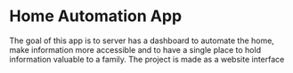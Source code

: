 # Home Automation App

The goal of this app is to server has a dashboard to automate the home, make information more accessible and to have a single place to hold information valuable to a family. The project is made as a website interface
